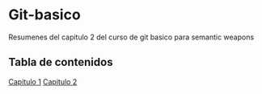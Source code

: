 # Git-basico
Resumenes del capitulo 2 del curso de git basico para semantic weapons

## Tabla de contenidos
[Capitulo 1](Ch1/Ch1.1.md)
[Capitulo 2](Ch2/Ch2.2.md)
